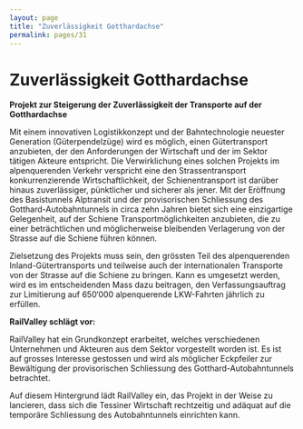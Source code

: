 ```yaml
---
layout: page
title: "Zuverlässigkeit Gotthardachse"
permalink: pages/31
---
```


# Zuverlässigkeit Gotthardachse

**Projekt zur Steigerung der Zuverlässigkeit der Transporte auf der Gotthardachse**

Mit einem innovativen Logistikkonzept und der Bahntechnologie neuester Generation (Güterpendelzüge) wird es möglich, einen Gütertransport anzubieten, der den Anforderungen der Wirtschaft und der im Sektor tätigen Akteure entspricht. Die Verwirklichung eines solchen Projekts im alpenquerenden Verkehr verspricht eine den Strassentransport konkurrenzierende Wirtschaftlichkeit, der Schienentransport ist darüber hinaus zuverlässiger, pünktlicher und sicherer als jener. Mit der Eröffnung des Basistunnels Alptransit und der provisorischen Schliessung des Gotthard-Autobahntunnels in circa zehn Jahren bietet sich eine einzigartige Gelegenheit, auf der Schiene Transportmöglichkeiten anzubieten, die zu einer beträchtlichen und möglicherweise bleibenden Verlagerung von der Strasse auf die Schiene führen können.

 Zielsetzung des Projekts muss sein, den grössten Teil des alpenquerenden Inland-Gütertransports und teilweise auch der internationalen Transporte von der Strasse auf die Schiene zu bringen. Kann es umgesetzt werden, wird es im entscheidenden Mass dazu beitragen, den Verfassungsauftrag zur Limitierung auf 650‘000 alpenquerende LKW-Fahrten jährlich zu erfüllen. 

 **RailValley schlägt vor:**

RailValley hat ein Grundkonzept erarbeitet, welches verschiedenen Unternehmen und Akteuren aus dem Sektor vorgestellt worden ist. Es ist auf grosses Interesse gestossen und wird als möglicher Eckpfeiler zur Bewältigung der provisorischen Schliessung des Gotthard-Autobahntunnels betrachtet. 

Auf diesem Hintergrund lädt RailValley ein, das Projekt in der Weise zu lancieren, dass sich die Tessiner Wirtschaft rechtzeitig und adäquat auf die temporäre Schliessung des Autobahntunnels einrichten kann.

